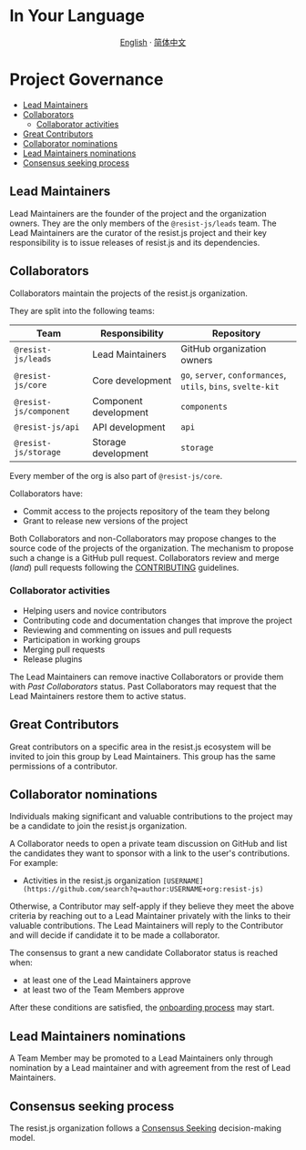 # In Your Language

<p align="center">
  <a href="https://github.com/resist-js/resist/blob/master/docs/en-US/GOVERNANCE.md"
    >English</a>
  ·
  <a
    href="https://github.com/resist-js/resist/blob/master/docs/zh-CN/GOVERNANCE.md"
    >简体中文</a>
</p>

# Project Governance

<!-- TOC -->

- [Lead Maintainers](#lead-maintainers)
- [Collaborators](#collaborators)
  - [Collaborator activities](#collaborator-activities)
- [Great Contributors](#great-contributors)
- [Collaborator nominations](#collaborator-maintainers-nominations)
- [Lead Maintainers nominations](#lead-maintainers-nominations)
- [Consensus seeking process](#consensus-seeking-process)

<!-- /TOC -->

## Lead Maintainers

Lead Maintainers are the founder of the project and the organization owners.
They are the only members of the `@resist-js/leads` team.
The Lead Maintainers are the curator of the resist.js project and their key responsibility is to issue releases of resist.js and its dependencies.

## Collaborators

Collaborators maintain the projects of the resist.js organization.

They are split into the following teams:

| Team                   | Responsibility        | Repository                                                    |
| ---------------------- | --------------------- | ------------------------------------------------------------- |
| `@resist-js/leads`     | Lead Maintainers      | GitHub organization owners                                    |
| `@resist-js/core`      | Core development      | `go`, `server`, `conformances`, `utils`, `bins`, `svelte-kit` |
| `@resist-js/component` | Component development | `components`                                                  |
| `@resist-js/api`       | API development       | `api`                                                         |
| `@resist-js/storage`   | Storage development   | `storage`                                                     |

Every member of the org is also part of `@resist-js/core`.

Collaborators have:

- Commit access to the projects repository of the team they belong
- Grant to release new versions of the project

Both Collaborators and non-Collaborators may propose changes to the source code
of the projects of the organization.
The mechanism to propose such a change is a GitHub pull request.
Collaborators review and merge (_land_) pull requests following the [CONTRIBUTING](CONTRIBUTING.md#rules) guidelines.

### Collaborator activities

- Helping users and novice contributors
- Contributing code and documentation changes that improve the project
- Reviewing and commenting on issues and pull requests
- Participation in working groups
- Merging pull requests
- Release plugins

The Lead Maintainers can remove inactive Collaborators or provide them with _Past Collaborators_
status. Past Collaborators may request that the Lead Maintainers restore them to active status.

## Great Contributors

Great contributors on a specific area in the resist.js ecosystem will be invited to join this group by Lead Maintainers.
This group has the same permissions of a contributor.

## Collaborator nominations

Individuals making significant and valuable contributions to the project may be a candidate to join the resist.js organization.

A Collaborator needs to open a private team discussion on GitHub and list the candidates
they want to sponsor with a link to the user's contributions. For example:

- Activities in the resist.js organization `[USERNAME](https://github.com/search?q=author:USERNAME+org:resist-js)`

Otherwise, a Contributor may self-apply if they believe they meet the above criteria by reaching out
to a Lead Maintainer privately with the links to their valuable contributions.
The Lead Maintainers will reply to the Contributor and will decide if candidate it to be made a collaborator.

The consensus to grant a new candidate Collaborator status is reached when:

- at least one of the Lead Maintainers approve
- at least two of the Team Members approve

After these conditions are satisfied, the [onboarding process](CONTRIBUTING.md#onboarding-collaborators) may start.

## Lead Maintainers nominations

A Team Member may be promoted to a Lead Maintainers only through nomination by a Lead maintainer and with agreement from the rest of Lead Maintainers.

## Consensus seeking process

The resist.js organization follows a [Consensus Seeking][] decision-making model.

[consensus seeking]: https://en.wikipedia.org/wiki/Consensus-seeking_decision-making
